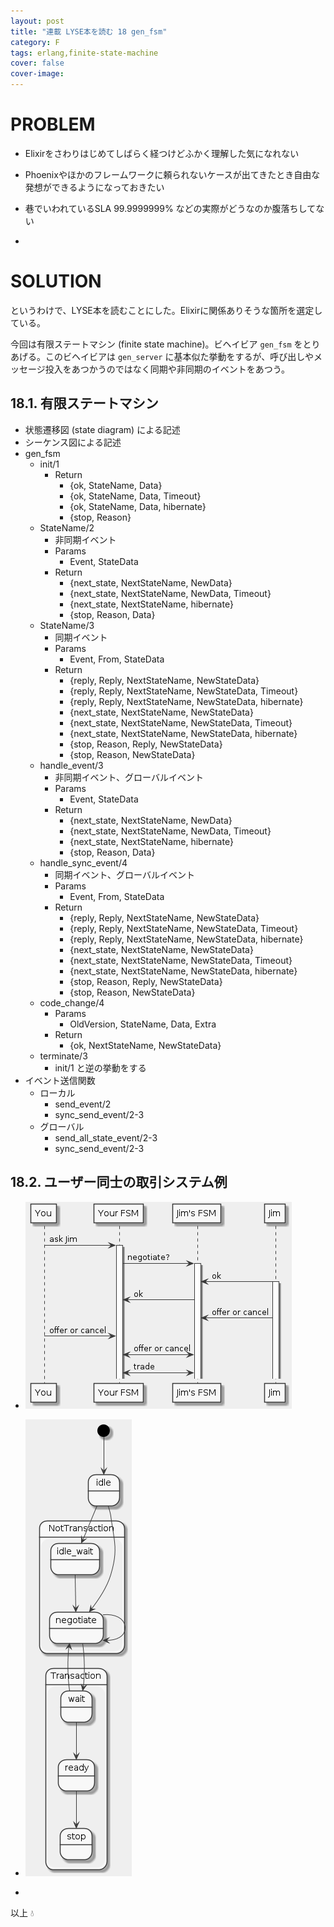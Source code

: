 ```yaml
---
layout: post
title: "連載 LYSE本を読む 18 gen_fsm"
category: F
tags: erlang,finite-state-machine
cover: false
cover-image:
---
```


# PROBLEM
- Elixirをさわりはじめてしばらく経つけどふかく理解した気になれない
- Phoenixやほかのフレームワークに頼られないケースが出てきたとき自由な発想ができるようになっておきたい
- 巷でいわれているSLA 99.9999999% などの実際がどうなのか腹落ちしてない

-

# SOLUTION
というわけで、LYSE本を読むことにした。Elixirに関係ありそうな箇所を選定している。

今回は有限ステートマシン (finite state machine)。ビヘイビア `gen_fsm` をとりあげる。このビヘイビアは `gen_server` に基本似た挙動をするが、呼び出しやメッセージ投入をあつかうのではなく同期や非同期のイベントをあつう。

## 18.1. 有限ステートマシン
- 状態遷移図 (state diagram) による記述
- シーケンス図による記述
- gen_fsm
    - init/1
        - Return
            - {ok, StateName, Data}
            - {ok, StateName, Data, Timeout}
            - {ok, StateName, Data, hibernate}
            - {stop, Reason}
    - StateName/2
        - 非同期イベント
        - Params
            - Event, StateData
        - Return
            - {next_state, NextStateName, NewData}
            - {next_state, NextStateName, NewData, Timeout}
            - {next_state, NextStateName, hibernate}
            - {stop, Reason, Data}
    - StateName/3
        - 同期イベント
        - Params
            - Event, From, StateData
        - Return
            - {reply, Reply, NextStateName, NewStateData}
            - {reply, Reply, NextStateName, NewStateData, Timeout}
            - {reply, Reply, NextStateName, NewStateData, hibernate}
            - {next_state, NextStateName, NewStateData}
            - {next_state, NextStateName, NewStateData, Timeout}
            - {next_state, NextStateName, NewStateData, hibernate}
            - {stop, Reason, Reply, NewStateData}
            - {stop, Reason, NewStateData}
    - handle_event/3
        - 非同期イベント、グローバルイベント
        - Params
            - Event, StateData
        - Return
            - {next_state, NextStateName, NewData}
            - {next_state, NextStateName, NewData, Timeout}
            - {next_state, NextStateName, hibernate}
            - {stop, Reason, Data}
    - handle_sync_event/4
        - 同期イベント、グローバルイベント
        - Params
            - Event, From, StateData
        - Return
            - {reply, Reply, NextStateName, NewStateData}
            - {reply, Reply, NextStateName, NewStateData, Timeout}
            - {reply, Reply, NextStateName, NewStateData, hibernate}
            - {next_state, NextStateName, NewStateData}
            - {next_state, NextStateName, NewStateData, Timeout}
            - {next_state, NextStateName, NewStateData, hibernate}
            - {stop, Reason, Reply, NewStateData}
            - {stop, Reason, NewStateData}
    - code_change/4
        - Params
            - OldVersion, StateName, Data, Extra
        - Return
            - {ok, NextStateName, NewStateData}
    - terminate/3
        - init/1 と逆の挙動をする
- イベント送信関数
    - ローカル
        - send_event/2
        - sync_send_event/2-3
    - グローバル
        - send_all_state_event/2-3
        - sync_send_event/2-3

## 18.2. ユーザー同士の取引システム例
- ![plantuml](/uml/2017-07-30.png)
- ![plantuml_2](/uml/2017-07-30_2.png)

-

以上 :droplet:
